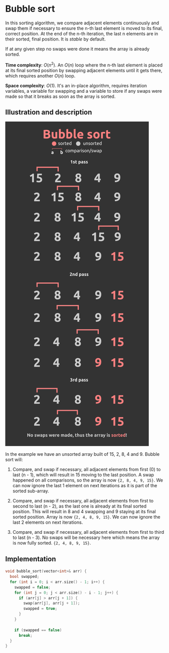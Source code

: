 # Bubble sort

In this sorting algorithm, we compare adjacent elements continuously and swap them if necessary to ensure the n-th last element is moved to its final, correct position. At the end of the n-th iteration, the last n elements are in their sorted, final position. It is *stable* by default.

If at any given step no swaps were done it means the array is already sorted.

**Time complexity**: $O(n^2)$. An $O(n)$ loop where the n-th last element is placed at its final sorted position by swapping adjacent elements until it gets there, which requires another $O(n)$ loop.

**Space complexity**: $O(1)$. It's an in-place algorithm, requires iteration variables, a variable for swapping and a variable to store if any swaps were made so that it breaks as soon as the array is sorted.

## Illustration and description

![Bubble sort of unsorted array of 5 items](/images/bubble_sort.png)

In the example we have an unsorted array built of 15, 2, 8, 4 and 9. Bubble sort will:

1. Compare, and swap if necessary, all adjacent elements from first (0) to last (n - 1), which will result in 15 moving to the last position. A swap happened on all comparisons, so the array is now `{2, 8, 4, 9, 15}`. We can now ignore the last 1 element on next iterations as it is part of the sorted sub-array.

2. Compare, and swap if necessary, all adjacent elements from first to second to last (n - 2), as the last one is already at its final sorted position. This will result in 8 and 4 swapping and 9 staying at its final sorted position. Array is now `{2, 4, 8, 9, 15}`. We can now ignore the last 2 elements on next iterations.

3. Compare, and swap if necessary, all adjacent elements from first to third to last (n - 3). No swaps will be necessary here which means the array is now fully sorted. `{2, 4, 8, 9, 15}`.

## Implementation

```cpp
void bubble_sort(vector<int>& arr) {
  bool swapped;
  for (int i = 0; i < arr.size() - 1; i++) {
    swapped = false;
    for (int j = 0; j < arr.size() - i - 1; j++) {
      if (arr[j] > arr[j + 1]) {
        swap(arr[j], arr[j + 1]);
        swapped = true;
      }
    }

    if (swapped == false)
      break;
  }
}
```
